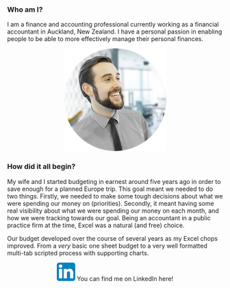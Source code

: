 ### Who am I?

I am a finance and accounting professional currently working as a financial accountant in Auckland, New Zealand. I have a personal passion in enabling people to be able to more effectively manage their personal finances.

<center>

![My headshot](images/marcus-about-faceshot.png)

</center>


### How did it all begin?

My wife and I started budgeting in earnest around five years ago in order to save enough for a planned Europe trip. This goal meant we needed to do two things. Firstly, we needed to make some tough decisions about what we were spending our money on (priorities). Secondly, it meant having some real visibility about what we were spending our money on each month, and how we were tracking towards our goal. Being an accountant in a public practice firm at the time, Excel was a natural (and free) choice.

Our budget developed over the course of several years as my Excel chops improved. From a *very* basic one sheet budget to a very well formatted multi-tab scripted process with supporting charts.

<center>

[![linkedin](images/li-icon.png)](https://www.linkedin.com/in/marcus-croucher-b08ba3102/) You can find me on LinkedIn here!

</center>
